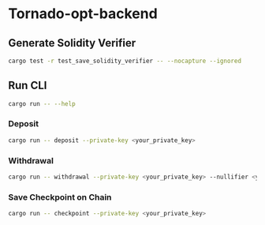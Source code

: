# Tornado-opt-backend

## Generate Solidity Verifier

```bash
cargo test -r test_save_solidity_verifier -- --nocapture --ignored
```

## Run CLI

```bash
cargo run -- --help
```

### Deposit

```bash
cargo run -- deposit --private-key <your_private_key>
```

### Withdrawal

```bash
cargo run -- withdrawal --private-key <your_private_key> --nullifier <your_nullifier> --secret <your_secret>
```

### Save Checkpoint on Chain

```bash
cargo run -- checkpoint --private-key <your_private_key>
```
